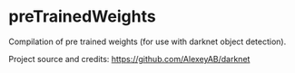 # preTrainedWeights
Compilation of pre trained weights (for use with darknet object detection).

Project source and credits: https://github.com/AlexeyAB/darknet
